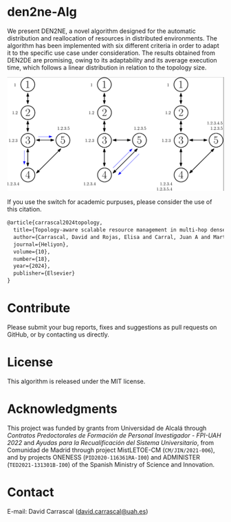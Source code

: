 # den2ne-Alg

We present DEN2NE, a novel algorithm designed for the automatic distribution and reallocation of resources in distributed environments. The algorithm has been implemented with six different criteria in order to adapt it to the specific use case under consideration. The results obtained from DEN2DE are promising, owing to its adaptability and its average execution time, which follows a linear distribution in relation to the topology size.

![img](doc/img/fig3.png)

If you use the switch for academic purpuses, please consider the use of this citation.

```latex
@article{carrascal2024topology,
  title={Topology-aware scalable resource management in multi-hop dense networks},
  author={Carrascal, David and Rojas, Elisa and Carral, Juan A and Martinez-Yelmo, Isaias and Alvarez-Horcajo, Joaquin},
  journal={Heliyon},
  volume={10},
  number={18},
  year={2024},
  publisher={Elsevier}
}
```

# Contribute
Please submit your bug reports, fixes and suggestions as pull requests on
GitHub, or by contacting us directly.

# License
This algorithm is released under the MIT license.

# Acknowledgments

This project was funded by grants from Universidad de Alcalá through _Contratos Predoctorales de Formación de Personal Investigador - FPI-UAH 2022_ and _Ayudas para la Recualificación del Sistema Universitario_, from Comunidad de Madrid through project MistLETOE-CM (`CM/JIN/2021-006`), and by projects ONENESS (`PID2020-116361RA-I00`) and ADMINISTER (`TED2021-131301B-I00`) of the Spanish Ministry of Science and Innovation.


# Contact
E-mail: David Carrascal ([david.carrascal@uah.es](mailto:david.carrascal@uah.es?subject=DEN2DE_Repo))
